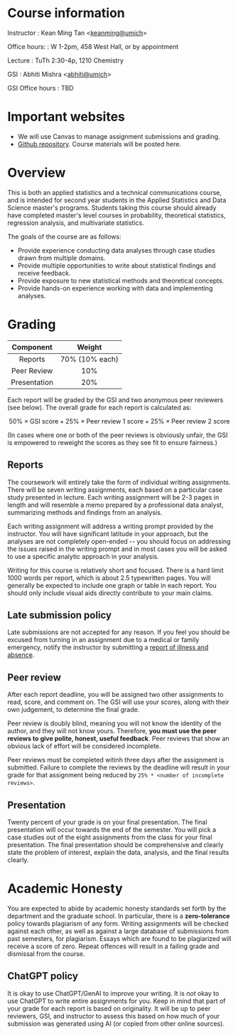 
# Course information

Instructor
:   Kean Ming Tan <[keanming@umich](mailto:keanming@umich.edu)\>

Office hours:
    :   W 1-2pm, 458 West Hall, or by appointment

Lecture
:   TuTh 2:30-4p, 1210 Chemistry

GSI
:   Abhiti Mishra <[abhiti@umich](mailto:abhiti@umich.edu)>

GSI Office hours
:   TBD

# Important websites

-   We will use Canvas to manage assignment submissions and grading. 
-   [Github repository](https://github.com/keanmingtan/stats504). Course materials will be posted here.

# Overview

This is both an applied statistics and a technical communications course, and is intended for second year students in the Applied Statistics and Data Science master's programs. Students taking this course should already have completed master's level courses in probability, theoretical statistics, regression analysis, and multivariate statistics.

The goals of the course are as follows:

- Provide experience conducting data analyses through case studies drawn from multiple domains.
- Provide multiple opportunities to write about statistical findings and receive feedback.
- Provide exposure to new statistical methods and theoretical concepts.
- Provide hands-on experience working with data and implementing analyses.


# Grading


|   Component   |     Weight     |
|:-------------:|:--------------:|
|  Reports      | 70% (10% each) |
|  Peer Review  |      10%       |
|  Presentation |      20%       |

Each report will be graded by the GSI and two anonymous peer reviewers (see below). The overall grade for each report is calculated as:

$$
50\%\times\text{GSI score}+25\%\times\text{Peer review 1 score}+25\%\times\text{Peer review 2 score}
$$

(In cases where one or both of the peer reviews is obviously unfair, the GSI is empowered to reweight the scores as they see fit to ensure fairness.)

## Reports
The coursework will entirely take the form of individual writing assignments. There will be seven writing assignments, each based on a particular case study presented in lecture. Each writing assignment will be 2-3 pages in length and will resemble a memo prepared by a professional data analyst, summarizing methods and findings from an analysis.

Each writing assignment will address a writing prompt provided by the instructor. You will have significant latitude in your approach, but the analyses are not completely open-ended -- you should focus on addressing the issues raised in the writing prompt and in most cases you will be asked to use a specific analytic approach in your analysis.

Writing for this course is relatively short and focused. There is a hard limit 1000 words per report, which is about 2.5 typewritten pages. You will generally be expected to include one graph or table in each report. You should only include visual aids directly contribute to your main claims.

## Late submission policy
Late submissions are not accepted for any reason. If you feel you should be excused from turning in an assignment due to a medical or family emergency, notify the instructor by submitting a [report of illness and absence](https://webapps.lsa.umich.edu/SAA/UGStuAdv/App/Illness/RptIll.aspx). 

## Peer review
After each report deadline, you will be assigned two other assignments to read, score, and comment on. The GSI will use your scores, along with their own judgement, to determine the final grade.

Peer review is doubly blind, meaning you will not know the identity of the author, and they will not know yours. Therefore, **you must use the peer reviews to give polite, honest, useful feedback**. Peer reviews that show an obvious lack of effort will be considered incomplete.

Peer reviews must be completed witinh three days after the assignment is submitted. Failure to complete the reviews by the deadline will result in your grade for that assignment being reduced by `25% * <number of incomplete reviews>`. 

## Presentation
Twenty percent of your grade is on your final presentation.  The final presentation will occur towards the end of the semester.   You will pick a case studies out of the eight assignments from the class for your final presentation. The final presentation should be comprehensive and clearly state the problem of interest, explain the data, analysis, and the final results clearly. 

# Academic Honesty

You are expected to abide by academic honesty standards set forth by the department and the graduate school. In particular, there is a **zero-tolerance** policy towards plagiarism of any form. Writing assignments will be checked against each other, as well as against a large database of submissions from past semesters, for plagiarism. Essays which are found to be plagiarized will receive a score of zero. Repeat offences will result in a failing grade and dismissal from the course.

## ChatGPT policy
It is okay to use ChatGPT/GenAI to improve your writing. It is _not_ okay to use ChatGPT to write  entire assignments for you. Keep in mind that part of your grade for each report is based on originality. It will be up to peer reviewers, GSI, and instructor to assess this based on how much of your submission was generated using AI (or copied from other online sources). 
